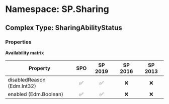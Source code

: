 # Namespace: SP.Sharing

## Complex Type: SharingAbilityStatus

### Properties

**Availability matrix**

Property | SPO | SP 2019 | SP 2016 | SP 2013
----------|:---:|:-------:|:-------:|:-------:
disabledReason (Edm.Int32) | ✅ | ✅ | ❌ | ❌
enabled (Edm.Boolean) | ✅ | ✅ | ❌ | ❌